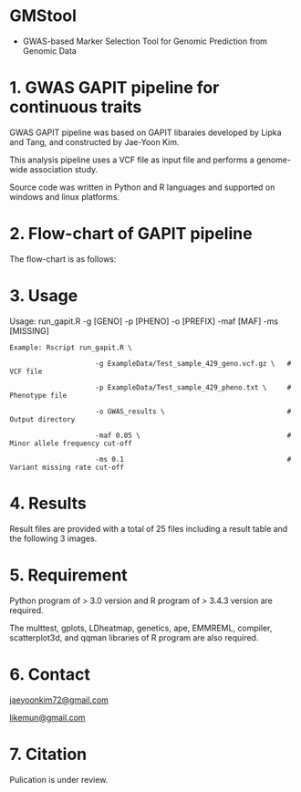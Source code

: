 # GMStool
  - GWAS-based Marker Selection Tool for Genomic Prediction from Genomic Data

# 1. GWAS GAPIT pipeline for continuous traits

GWAS GAPIT pipeline was based on GAPIT libaraies developed by Lipka and Tang, and constructed by Jae-Yoon Kim.

This analysis pipeline uses a VCF file as input file and performs a genome-wide association study.

Source code was written in Python and R languages and supported on windows and linux platforms.


# 2. Flow-chart of GAPIT pipeline

The flow-chart is as follows:



# 3. Usage

Usage: run_gapit.R -g [GENO] -p [PHENO] -o [PREFIX] -maf [MAF] -ms [MISSING]



    Example: Rscript run_gapit.R \
    
                         -g ExampleData/Test_sample_429_geno.vcf.gz \   # VCF file
                         
                         -p ExampleData/Test_sample_429_pheno.txt \     # Phenotype file
                         
                         -o GWAS_results \                              # Output directory
                         
                         -maf 0.05 \                                    # Minor allele frequency cut-off
                         
                         -ms 0.1                                        # Variant missing rate cut-off


# 4. Results

Result files are provided with a total of 25 files including a result table and the following 3 images.



# 5. Requirement

Python program of > 3.0 version and R program of > 3.4.3 version are required.

The multtest, gplots, LDheatmap, genetics, ape, EMMREML, compiler, scatterplot3d, and qqman libraries of R program are also required.


# 6. Contact

jaeyoonkim72@gmail.com

likemun@gmail.com


# 7. Citation

Pulication is under review.
